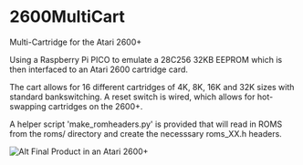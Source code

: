 # 2600MultiCart
Multi-Cartridge for the Atari 2600+

Using a Raspberry Pi PICO to emulate a 28C256 32KB EEPROM which is then interfaced to an Atari 2600 cartridge card.

The cart allows for 16 different cartridges of 4K, 8K, 16K and 32K sizes with standard bankswitching.  A reset switch is wired, which allows for hot-swapping cartridges on the 2600+.

A helper script 'make_romheaders.py' is provided that will read in ROMS from the roms/ directory and create the necesssary roms_XX.h headers.

![Alt Final Product in an Atari 2600+](images/IMG_6339.png)

